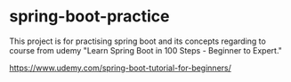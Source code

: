 # spring-boot-practice

This project is for practising spring boot and its concepts regarding to course from udemy "Learn Spring Boot in 100 Steps - Beginner to Expert."

https://www.udemy.com/spring-boot-tutorial-for-beginners/

